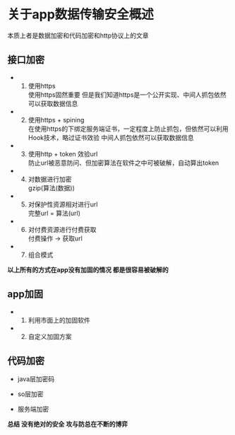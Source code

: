 # 关于app数据传输安全概述

本质上者是数据加密和代码加密和http协议上的文章

## 接口加密									

- 1. 使用https				
使用https固然重要 但是我们知道https是一个公开实现、中间人抓包依然可以获取数据信息

- 2. 使用https + spining    		
在使用https的下绑定服务端证书，一定程度上防止抓包，但依然可以利用Hook技术，略过证书效验
中间人抓包依然可以获取数据信息 		

- 3. 使用http + token 效验url					
防止url被恶意防问、但加密算法在软件之中可被破解，自动算出token					

- 4. 对数据进行加密						
gzip(算法(数据))			

- 5. 对保护性资源相对进行url				
完整url = 算法(url)				

- 6. 对付费资源进行付费获取				
付费操作 -> 获取url				

- 7. 组合模式				

**以上所有的方式在app没有加固的情况 都是很容易被破解的**				

## app加固			

- 1. 利用市面上的加固软件			

- 2. 自定义加固方案			


## 代码加密

- java层加密码	

- so层加密		

- 服务端加密			


**总结 没有绝对的安全 攻与防总在不断的博弈**

